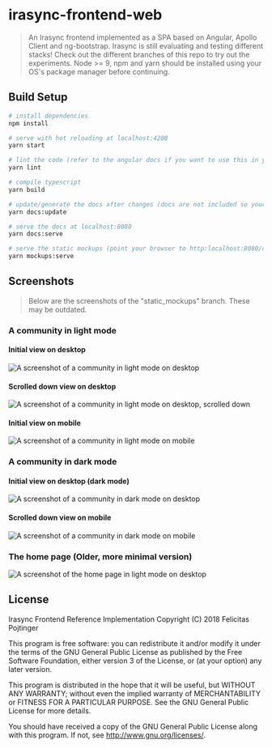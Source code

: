 # irasync-frontend-web

> An Irasync frontend implemented as a SPA based on Angular, Apollo Client and ng-bootstrap.
> Irasync is still evaluating and testing different stacks! Check out the different branches of this repo to try out the experiments.
> Node >= 9, npm and yarn should be installed using your OS's package manager before continuing.

## Build Setup

```bash
# install dependencies
npm install

# serve with hot reloading at localhost:4200
yarn start

# lint the code (refer to the angular docs if you want to use this in your IDE)
yarn lint

# compile typescript
yarn build

# update/generate the docs after changes (docs are not included so your have to run this command at least once)
yarn docs:update

# serve the docs at localhost:8080
yarn docs:serve

# serve the static mockups (point your browser to http:localhost:8080/c/cyberpunk.html or http:localhost:8080/c/cyberpunk-dark.html to look at the styling)
yarn mockups:serve
```

## Screenshots

> Below are the screenshots of the "static_mockups" branch. These may be outdated.

### A community in light mode

#### Initial view on desktop

![A screenshot of a community in light mode on desktop](screenshots/screenshot_c_cyberpunk_light_lg_top.jpg)

#### Scrolled down view on desktop

![A screenshot of a community in light mode on desktop, scrolled down](screenshots/screenshot_c_cyberpunk_light_lg_bottom.png)

#### Initial view on mobile

![A screenshot of a community in light mode on mobile](screenshots/screenshot_c_cyberpunk_light_sm.png)

### A community in dark mode

#### Initial view on desktop (dark mode)

![A screenshot of a community in dark mode on desktop](screenshots/screenshot_c_cyberpunk_dark_lg_top.jpg)

#### Scrolled down view on mobile

![A screenshot of a community in dark mode on mobile](screenshots/screenshot_c_cyberpunk_dark_sm_bottom.png)

### The home page (Older, more minimal version)

![A screenshot of the home page in light mode on desktop](screenshots/screenshot_home_light_lg.png)

## License

Irasync Frontend Reference Implementation
Copyright (C) 2018 Felicitas Pojtinger

This program is free software: you can redistribute it and/or modify
it under the terms of the GNU General Public License as published by
the Free Software Foundation, either version 3 of the License, or
(at your option) any later version.

This program is distributed in the hope that it will be useful,
but WITHOUT ANY WARRANTY; without even the implied warranty of
MERCHANTABILITY or FITNESS FOR A PARTICULAR PURPOSE.  See the
GNU General Public License for more details.

You should have received a copy of the GNU General Public License
along with this program.  If not, see <http://www.gnu.org/licenses/>.